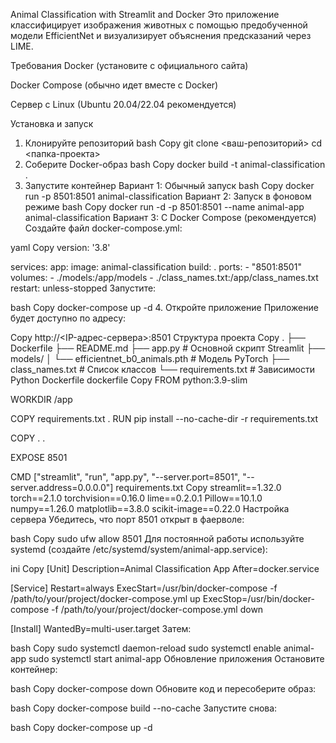 Animal Classification with Streamlit and Docker
Это приложение классифицирует изображения животных с помощью предобученной модели EfficientNet и визуализирует объяснения предсказаний через LIME.

Требования
Docker (установите с официального сайта)

Docker Compose (обычно идет вместе с Docker)

Сервер с Linux (Ubuntu 20.04/22.04 рекомендуется)

Установка и запуск
1. Клонируйте репозиторий
bash
Copy
git clone <ваш-репозиторий>
cd <папка-проекта>
2. Соберите Docker-образ
bash
Copy
docker build -t animal-classification .
3. Запустите контейнер
Вариант 1: Обычный запуск
bash
Copy
docker run -p 8501:8501 animal-classification
Вариант 2: Запуск в фоновом режиме
bash
Copy
docker run -d -p 8501:8501 --name animal-app animal-classification
Вариант 3: С Docker Compose (рекомендуется)
Создайте файл docker-compose.yml:

yaml
Copy
version: '3.8'

services:
  app:
    image: animal-classification
    build: .
    ports:
      - "8501:8501"
    volumes:
      - ./models:/app/models
      - ./class_names.txt:/app/class_names.txt
    restart: unless-stopped
Запустите:

bash
Copy
docker-compose up -d
4. Откройте приложение
Приложение будет доступно по адресу:

Copy
http://<IP-адрес-сервера>:8501
Структура проекта
Copy
.
├── Dockerfile
├── README.md
├── app.py              # Основной скрипт Streamlit
├── models/
│   └── efficientnet_b0_animals.pth  # Модель PyTorch
├── class_names.txt     # Список классов
└── requirements.txt    # Зависимости Python
Dockerfile
dockerfile
Copy
FROM python:3.9-slim

WORKDIR /app

COPY requirements.txt .
RUN pip install --no-cache-dir -r requirements.txt

COPY . .

EXPOSE 8501

CMD ["streamlit", "run", "app.py", "--server.port=8501", "--server.address=0.0.0.0"]
requirements.txt
Copy
streamlit==1.32.0
torch==2.1.0
torchvision==0.16.0
lime==0.2.0.1
Pillow==10.1.0
numpy==1.26.0
matplotlib==3.8.0
scikit-image==0.22.0
Настройка сервера
Убедитесь, что порт 8501 открыт в фаерволе:

bash
Copy
sudo ufw allow 8501
Для постоянной работы используйте systemd (создайте /etc/systemd/system/animal-app.service):

ini
Copy
[Unit]
Description=Animal Classification App
After=docker.service

[Service]
Restart=always
ExecStart=/usr/bin/docker-compose -f /path/to/your/project/docker-compose.yml up
ExecStop=/usr/bin/docker-compose -f /path/to/your/project/docker-compose.yml down

[Install]
WantedBy=multi-user.target
Затем:

bash
Copy
sudo systemctl daemon-reload
sudo systemctl enable animal-app
sudo systemctl start animal-app
Обновление приложения
Остановите контейнер:

bash
Copy
docker-compose down
Обновите код и пересоберите образ:

bash
Copy
docker-compose build --no-cache
Запустите снова:

bash
Copy
docker-compose up -d